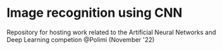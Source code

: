 # Image recognition using CNN
Repository for hosting work related to the Artificial Neural Networks and Deep Learning competion @Polimi (November '22) 
